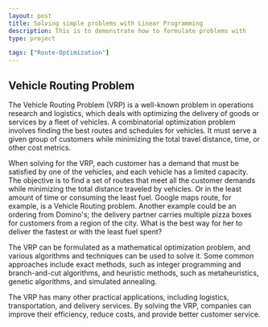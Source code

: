 ```yaml
---
layout: post
title: Solving simple problems with Linear Programming
description: This is to demonstrate how to formulate problems with 
type: project

tags: ["Route-Optimization"]
---
```


## Vehicle Routing Problem

The Vehicle Routing Problem (VRP) is a well-known problem in operations research and logistics, which deals with optimizing the delivery of goods or services by a fleet of vehicles. A combinatorial optimization problem involves finding the best routes and schedules for vehicles. It must serve a given group of customers while minimizing the total travel distance, time, or other cost metrics.

When solving for the VRP, each customer has a demand that must be satisfied by one of the vehicles, and each vehicle has a limited capacity. The objective is to find a set of routes that meet all the customer demands while minimizing the total distance traveled by vehicles. Or in the least amount of time or consuming the least fuel. Google maps route, for example, is a Vehicle Routing problem. Another example could be an ordering from Domino's; the delivery partner carries multiple pizza boxes for customers from a region of the city. What is the best way for her to deliver the fastest or with the least fuel spent?

The VRP can be formulated as a mathematical optimization problem, and various algorithms and techniques can be used to solve it. Some common approaches include exact methods, such as integer programming and branch-and-cut algorithms, and heuristic methods, such as metaheuristics, genetic algorithms, and simulated annealing.

The VRP has many other practical applications, including logistics, transportation, and delivery services. By solving the VRP, companies can improve their efficiency, reduce costs, and provide better customer service.

<!-- To be Continued -->